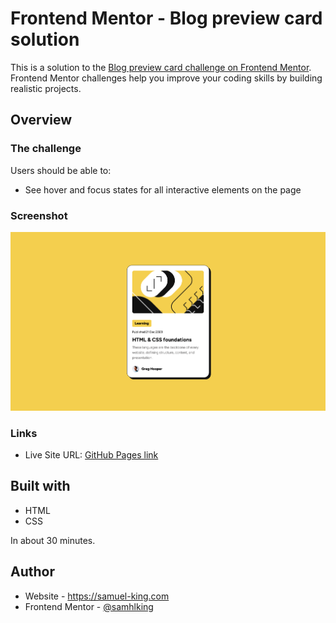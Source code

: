 # Frontend Mentor - Blog preview card solution

This is a solution to the [Blog preview card challenge on Frontend Mentor](https://www.frontendmentor.io/challenges/blog-preview-card-ckPaj01IcS). Frontend Mentor challenges help you improve your coding skills by building realistic projects. 

## Overview

### The challenge

Users should be able to:

- See hover and focus states for all interactive elements on the page

### Screenshot

![](./screenshot.png)

### Links

- Live Site URL: [GitHub Pages link](https://samhlking.github.io/blog-preview-card/)

## Built with

- HTML
- CSS

In about 30 minutes.

## Author

- Website - https://samuel-king.com
- Frontend Mentor - [@samhlking](https://www.frontendmentor.io/profile/samhlking)